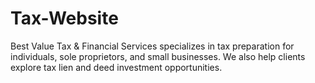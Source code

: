 # Tax-Website
Best Value Tax &amp; Financial Services specializes in tax preparation for individuals, sole proprietors, and small businesses. We also help clients explore tax lien and deed investment opportunities.
